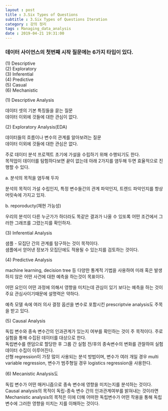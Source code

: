 ```yaml
---
layout : post
title : 3.Six Types of Questions
subtitle : 3.Six Types of Questions Iteration
category : 강의 정리
tags : Managing_data_analysis
date : 2019-04-21 19:31:00
---
```



### 데이터 사이언스의 첫번째 시작 질문에는 6가지 타입이 있다.

(1) Descriptive  
(2) Exploratory  
(3) Inferential  
(4) Predictive  
(5) Casual  
(6) Mechanistic  


 (1) Descriptive Analysis

 데이터 셋의 기본 특징들을 묻는 질문  
 데이터 이외에 것들에 대한 관심이 없다.    

 (2) Exploratory Analysis(EDA)

데이터들의 흐름이나 변수의 관계를 알아보려는 질문  
데이터 이외에 것들에 대한 관심은 없다.  

주로 데이터 분석 프로젝트 초기에 가설을 수립하기 위해 수행되기도 한다.  
목적업이 데이터를 탐험하다보면 끝이 없는데 아래 2가지를 염두해 두면 효율적으로 진행할 수 있다.  

a. 분석의 목적을 염두해 두자

분석의 목적이 가설 수립인지, 특정 변수들간의 관계 파악인지, 트렌드 파악인지를 항상 머릿속에 가지고 있자.  

b. reporoducty(재현 가능성)

우리의 분석이 다른 누군가가 하더라도 똑같은 결과가 나올 수 있또록 어떤 조건에서 그러한 그래프를 그렸는지를 확인하자.  

 (3) Inferential Analysis

 샘플 - 모집단 간의 관계를 탐구하는 것이 목적이다.  
 샘플에서 얻어낸 정보가 모집단에도 적용될 수 있는지를 검토하는 것이다.  

 (4) Predictive Analysis

 machine learning, decision tree 등 다양한 통계적 기법을 사용하여 미래 혹은 발생하지 않은 어떤 사건에 대한 예측을 하는것이 목표이다.  

 어떤 요인이 어떤 과정에 의해서 영향을 미치는데 관심이 있기 보다는 예측을 하는 것이 주요 관심사이기때문에 설명력은 약하다.  

 예측 모델 속에 여러 의사 결정 옵션을 변수로 포함시킨 prescriptvie analysis도 주목을 받고 있다.  

(5) Causal Analysis

독립 변수와 종속 변수간의 인과관계가 있는지 여부를 확인하는 것이 주 목적이다.
주로 실험을 통해 수집된 데이터를 대상으로 한다.  
독립변수를 랜덤으로 할당한 후 그룹 간 실험 전/후의 종속변수의 변화를 관찰하여 실험데이터 수집이 이루어진다.  
선형 regression이 가장 많이 사용되는 분석 방법이며, 변수가 여러 개일 경우 multi variable regression, 변수가 범주형일 경우 logistics regression을 사용한다.  

(6) Mecanistic Analysis도

독립 변수가 어떤 매커니즘으로 종속 변수에 영향을 미치는지를 분석하는 것이다.  
Causal analysis의 목적이 독립-종속 변수  간의 인과관계여부를 밝혀내는 것이라면 Mechanistic analysis의 목적은 이에 더해 어떠한 독립변수가 어떤 작용을 통해 독립 변수에 그러한 영향을 미치는 지를 이해하는 것이다.
